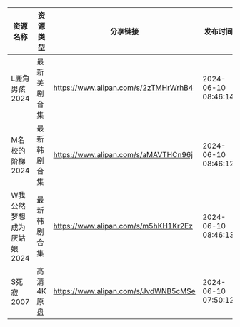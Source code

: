 | 资源名称            | 资源类型   | 分享链接                                 | 发布时间                |
| --------------- | ------ | ------------------------------------ | ------------------- |
| L鹿角男孩2024       | 最新美剧合集 | https://www.alipan.com/s/2zTMHrWrhB4 | 2024-06-10 08:46:14 |
| M名校的阶梯2024      | 最新韩剧合集 | https://www.alipan.com/s/aMAVTHCn96j | 2024-06-10 08:46:12 |
| W我公然梦想成为灰姑娘2024 | 最新韩剧合集 | https://www.alipan.com/s/m5hKH1Kr2Ez | 2024-06-10 08:46:13 |
| S死寂2007         | 高清4K原盘 | https://www.alipan.com/s/JvdWNB5cMSe | 2024-06-10 07:50:12 |
